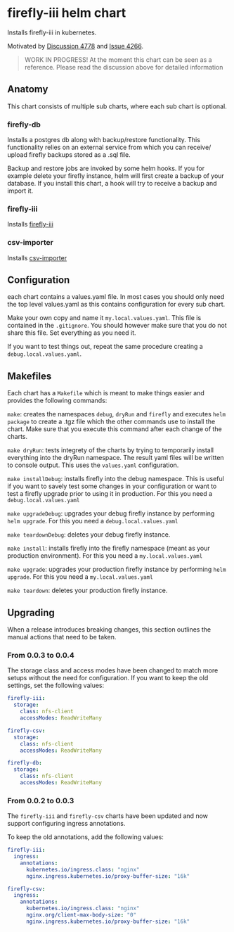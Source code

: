 # firefly-iii helm chart

Installs firefly-iii in kubernetes.

Motivated by [Discussion 4778](https://github.com/firefly-iii/firefly-iii/discussions/4778) and [Issue 4266](https://github.com/firefly-iii/firefly-iii/issues/4266).

> WORK IN PROGRESS!
> At the moment this chart can be seen as a reference.
> Please read the discussion above for detailed information

## Anatomy
This chart consists of multiple sub charts, where each sub chart is optional.

### firefly-db
Installs a postgres db along with backup/restore functionality.
This functionality relies on an external service from which you can receive/ upload firefly backups stored as a .sql file.

Backup and restore jobs are invoked by some helm hooks. If you for example delete your firefly instance, helm will first create a backup of your database. If you install this chart, a hook will try to receive a backup and import it.

### firefly-iii
Installs [firefly-iii](https://github.com/firefly-iii/firefly-iii)

### csv-importer
Installs [csv-importer](https://github.com/firefly-iii/csv-importer)

## Configuration
each chart contains a values.yaml file. In most cases you should only need the top level values.yaml as this contains configuration for every sub chart.

Make your own copy and name it `my.local.values.yaml`. This file is contained in the `.gitignore`. You should however make sure that you do not share this file.
Set everything as you need it.

If you want to test things out, repeat the same procedure creating a `debug.local.values.yaml`.

## Makefiles
Each chart has a `Makefile` which is meant to make things easier and provides the following commands:

`make`: creates the namespaces `debug`, `dryRun` and `firefly` and executes `helm package` to create a .tgz file which the other commands use to install the chart. Make sure that you execute this command after each change of the charts.

`make dryRun`: tests integrety of the charts by trying to temporarily install everything into the dryRun namespace. The result yaml files will be written to console output. This uses the `values.yaml` configuration.

`make installDebug`: installs firefly into the debug namespace. This is useful if you want to savely test some changes in your configuration or want to test a firefly upgrade prior to using it in production. For this you need a `debug.local.values.yaml`

`make upgradeDebug`: upgrades your debug firefly instance by performing `helm upgrade`. For this you need a `debug.local.values.yaml`

`make teardownDebug`: deletes your debug firefly instance.

`make install`: installs firefly into the firefly namespace (meant as your production environment). For this you need a `my.local.values.yaml`

`make upgrade`: upgrades your production firefly instance by performing `helm upgrade`. For this you need a `my.local.values.yaml`

`make teardown`: deletes your production firefly instance.

## Upgrading

When a release introduces breaking changes, this section outlines the manual actions that need to be taken.

### From 0.0.3 to 0.0.4

The storage class and access modes have been changed to match more setups without the need for configuration. If you want to keep the old settings, set the following values:

```yaml
firefly-iii:
  storage:
    class: nfs-client
    accessModes: ReadWriteMany

firefly-csv:
  storage:
    class: nfs-client
    accessModes: ReadWriteMany

firefly-db:
  storage:
    class: nfs-client
    accessModes: ReadWriteMany
```

### From 0.0.2 to 0.0.3

The `firefly-iii` and `firefly-csv` charts have been updated and now support configuring ingress annotations.

To keep the old annotations, add the following values:

```yaml
firefly-iii:
  ingress:
    annotations:
      kubernetes.io/ingress.class: "nginx"
      nginx.ingress.kubernetes.io/proxy-buffer-size: "16k"

firefly-csv:
  ingress:
    annotations:
      kubernetes.io/ingress.class: "nginx"
      nginx.org/client-max-body-size: "0"
      nginx.ingress.kubernetes.io/proxy-buffer-size: "16k"
```
